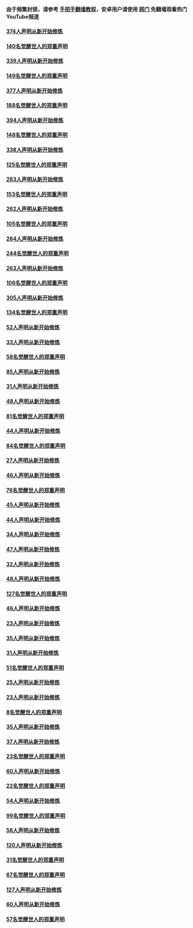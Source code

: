 #### 由于频繁封锁，请参考 [手把手翻墙教程](https://github.com/gfw-breaker/guides/wiki/)，安卓用户请使用 [网门](https://github.com/gfw-breaker/nogfw/blob/master/dl.md?t=05222001) 免翻墙观看热门YouTube频道 

#### [374人声明从新开始修炼](../pages/91/425811.md?t=05222001) 

#### [140名觉醒世人的郑重声明](../pages/91/425810.md?t=05222001) 

#### [339人声明从新开始修炼](../pages/91/425690.md?t=05222001) 

#### [149名觉醒世人的郑重声明](../pages/91/425689.md?t=05222001) 

#### [377人声明从新开始修炼](../pages/91/424867.md?t=05222001) 

#### [188名觉醒世人的郑重声明](../pages/91/424866.md?t=05222001) 

#### [394人声明从新开始修炼](../pages/91/423914.md?t=05222001) 

#### [148名觉醒世人的郑重声明](../pages/91/423913.md?t=05222001) 

#### [338人声明从新开始修炼](../pages/91/423540.md?t=05222001) 

#### [125名觉醒世人的郑重声明](../pages/91/423539.md?t=05222001) 

#### [283人声明从新开始修炼](../pages/91/423296.md?t=05222001) 

#### [153名觉醒世人的郑重声明](../pages/91/423295.md?t=05222001) 

#### [262人声明从新开始修炼](../pages/91/423004.md?t=05222001) 

#### [105名觉醒世人的郑重声明](../pages/91/423003.md?t=05222001) 

#### [284人声明从新开始修炼](../pages/91/422707.md?t=05222001) 

#### [244名觉醒世人的郑重声明](../pages/91/422706.md?t=05222001) 

#### [263人声明从新开始修炼](../pages/91/422553.md?t=05222001) 

#### [106名觉醒世人的郑重声明](../pages/91/422552.md?t=05222001) 

#### [305人声明从新开始修炼](../pages/91/422153.md?t=05222001) 

#### [134名觉醒世人的郑重声明](../pages/91/422152.md?t=05222001) 

#### [52人声明从新开始修炼](../pages/91/421846.md?t=05222001) 

#### [33人声明从新开始修炼](../pages/91/421804.md?t=05222001) 

#### [58名觉醒世人的郑重声明](../pages/91/421845.md?t=05222001) 

#### [85人声明从新开始修炼](../pages/91/421769.md?t=05222001) 

#### [31人声明从新开始修炼](../pages/91/421763.md?t=05222001) 

#### [48人声明从新开始修炼](../pages/91/421605.md?t=05222001) 

#### [81名觉醒世人的郑重声明](../pages/91/421656.md?t=05222001) 

#### [44人声明从新开始修炼](../pages/91/421544.md?t=05222001) 

#### [84名觉醒世人的郑重声明](../pages/91/421543.md?t=05222001) 

#### [27人声明从新开始修炼](../pages/91/421465.md?t=05222001) 

#### [46人声明从新开始修炼](../pages/91/421454.md?t=05222001) 

#### [76名觉醒世人的郑重声明](../pages/91/421453.md?t=05222001) 

#### [45人声明从新开始修炼](../pages/91/421452.md?t=05222001) 

#### [44人声明从新开始修炼](../pages/91/421422.md?t=05222001) 

#### [34人声明从新开始修炼](../pages/91/421322.md?t=05222001) 

#### [47人声明从新开始修炼](../pages/91/421264.md?t=05222001) 

#### [32人声明从新开始修炼](../pages/91/421225.md?t=05222001) 

#### [48人声明从新开始修炼](../pages/91/421202.md?t=05222001) 

#### [127名觉醒世人的郑重声明](../pages/91/421224.md?t=05222001) 

#### [46人声明从新开始修炼](../pages/91/421203.md?t=05222001) 

#### [23人声明从新开始修炼](../pages/91/421138.md?t=05222001) 

#### [35人声明从新开始修炼](../pages/91/421122.md?t=05222001) 

#### [31人声明从新开始修炼](../pages/91/421081.md?t=05222001) 

#### [51名觉醒世人的郑重声明](../pages/91/421080.md?t=05222001) 

#### [25人声明从新开始修炼](../pages/91/421020.md?t=05222001) 

#### [23人声明从新开始修炼](../pages/91/420884.md?t=05222001) 

#### [8名觉醒世人的郑重声明](../pages/91/420883.md?t=05222001) 

#### [35人声明从新开始修炼](../pages/91/420809.md?t=05222001) 

#### [37人声明从新开始修炼](../pages/91/420766.md?t=05222001) 

#### [23名觉醒世人的郑重声明](../pages/91/420765.md?t=05222001) 

#### [60人声明从新开始修炼](../pages/91/420727.md?t=05222001) 

#### [22名觉醒世人的郑重声明](../pages/91/420726.md?t=05222001) 

#### [54人声明从新开始修炼](../pages/91/420529.md?t=05222001) 

#### [99名觉醒世人的郑重声明](../pages/91/420528.md?t=05222001) 

#### [58人声明从新开始修炼](../pages/91/420198.md?t=05222001) 

#### [120人声明从新开始修炼](../pages/91/420141.md?t=05222001) 

#### [31名觉醒世人的郑重声明](../pages/91/420197.md?t=05222001) 

#### [67名觉醒世人的郑重声明](../pages/91/420140.md?t=05222001) 

#### [127人声明从新开始修炼](../pages/91/420082.md?t=05222001) 

#### [60人声明从新开始修炼](../pages/91/420081.md?t=05222001) 

#### [57名觉醒世人的郑重声明](../pages/91/420080.md?t=05222001) 

